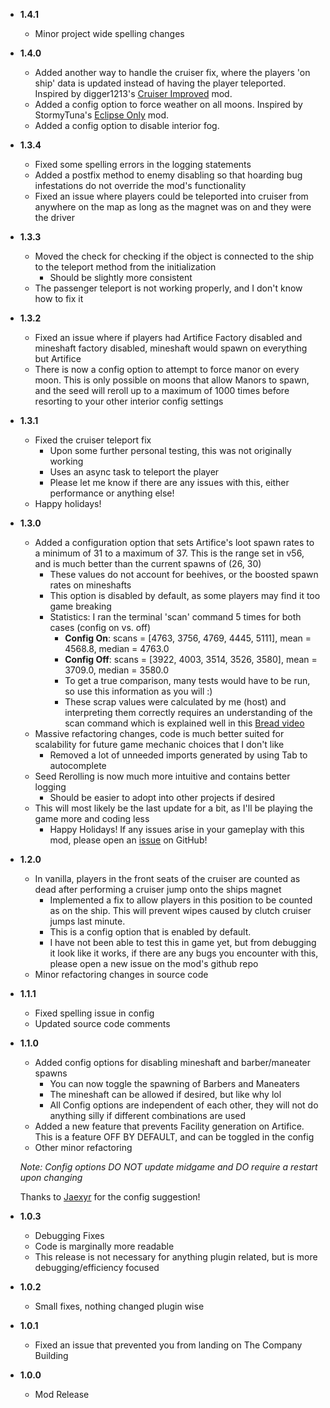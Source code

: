 - **1.4.1**

    - Minor project wide spelling changes


- **1.4.0**

    - Added another way to handle the cruiser fix, where the players 'on ship' data is updated instead of having the player teleported. Inspired by digger1213's [Cruiser Improved](https://github.com/digger1213/CruiserImproved/) mod.
    - Added a config option to force weather on all moons. Inspired by StormyTuna's [Eclipse Only](https://github.com/stormytuna/EclipseOnly) mod.
    - Added a config option to disable interior fog.

- **1.3.4**

    - Fixed some spelling errors in the logging statements
    - Added a postfix method to enemy disabling so that hoarding bug infestations do not override the mod's functionality
    - Fixed an issue where players could be teleported into cruiser from anywhere on the map as long as the magnet was on and they were the driver

- **1.3.3**

    - Moved the check for checking if the object is connected to the ship to the teleport method from the initialization
        - Should be slightly more consistent
    - The passenger teleport is not working properly, and I don't know how to fix it

- **1.3.2**

    - Fixed an issue where if players had Artifice Factory disabled and mineshaft factory disabled, mineshaft would spawn on everything but Artifice
    - There is now a config option to attempt to force manor on every moon. This is only possible on moons that allow Manors to spawn, and the seed will reroll up to a maximum of 1000 times before resorting to your other interior config settings

- **1.3.1**

    - Fixed the cruiser teleport fix
        - Upon some further personal testing, this was not originally working
        - Uses an async task to teleport the player
        - Please let me know if there are any issues with this, either performance or anything else!
    - Happy holidays! 

- **1.3.0**

    - Added a configuration option that sets Artifice's loot spawn rates to a minimum of 31 to a maximum of 37. This is the range set in v56, and is much better than the current spawns of (26, 30)
        - These values do not account for beehives, or the boosted spawn rates on mineshafts
        - This option is disabled by default, as some players may find it too game breaking
        - Statistics: I ran the terminal 'scan' command 5 times for both cases (config on vs. off)
            - **Config On**: scans = [4763, 3756, 4769, 4445, 5111], mean = 4568.8, median = 4763.0
            - **Config Off**: scans = [3922, 4003, 3514, 3526, 3580], mean = 3709.0, median = 3580.0
            - To get a true comparison, many tests would have to be run, so use this information as you will :)
            - These scrap values were calculated by me (host) and interpreting them correctly requires an understanding of the scan command which is explained well in this [Bread video](https://youtu.be/uMRHXBb4K1Q?si=y3q6TRoadqn6Kvkl)
    - Massive refactoring changes, code is much better suited for scalability for future game mechanic choices that I don't like
        - Removed a lot of unneeded imports generated by using Tab to autocomplete
    - Seed Rerolling is now much more intuitive and contains better logging
        - Should be easier to adopt into other projects if desired
    - This will most likely be the last update for a bit, as I'll be playing the game more and coding less
        - Happy Holidays! If any issues arise in your gameplay with this mod, please open an [issue](https://github.com/trevorswan11/RemoveTheAnnoying/issues) on GitHub! 

- **1.2.0**

    - In vanilla, players in the front seats of the cruiser are counted as dead after performing a cruiser jump onto the ships magnet
        - Implemented a fix to allow players in this position to be counted as on the ship. This will prevent wipes caused by clutch cruiser jumps last minute. 
        - This is a config option that is enabled by default.
        - I have not been able to test this in game yet, but from debugging it look like it works, if there are any bugs you encounter with this, please open a new issue on the mod's github repo
    - Minor refactoring changes in source code

- **1.1.1**

    - Fixed spelling issue in config
    - Updated source code comments

- **1.1.0**

    - Added config options for disabling mineshaft and barber/maneater spawns
        - You can now toggle the spawning of Barbers and Maneaters
        - The mineshaft can be allowed if desired, but like why lol
        - All Config options are independent of each other, they will not do anything silly if different combinations are used
    - Added a new feature that prevents Facility generation on Artifice. This is a feature OFF BY DEFAULT, and can be toggled in the config
    - Other minor refactoring
    
    *Note: Config options DO NOT update midgame and DO require a restart upon changing*

    Thanks to [Jaexyr](https://github.com/Jaexyr) for the config suggestion!

- **1.0.3**

    - Debugging Fixes
    - Code is marginally more readable
    - This release is not necessary for anything plugin related, but is more debugging/efficiency focused

- **1.0.2**

    - Small fixes, nothing changed plugin wise

- **1.0.1**

    - Fixed an issue that prevented you from landing on The Company Building

- **1.0.0**

    - Mod Release
